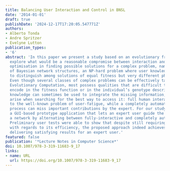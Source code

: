 ```yaml
---
title: Balancing User Interaction and Control in BNSL
date: '2014-01-01'
draft: true
publishDate: '2024-12-17T17:20:05.547771Z'
authors:
- Alberto Tonda
- Andre Spritzer
- Evelyne Lutton
publication_types:
- '6'
abstract: 'In this paper we present a study based on an evolutionary framework to
  explore what would be a reasonable compromise between interaction and automated
  optimisation in finding possible solutions for a complex problem, namely the learning
  of Bayesian network structures, an NP-hard problem where user knowledge can be crucial
  to distinguish among solutions of equal fitness but very different physical meaning.
  Even though several classes of complex problems can be effectively tackled with
  Evolutionary Computation, most possess qualities that are difficult to directly
  encode in the fitness function or in the individual’s genotype description. Expert
  knowledge can sometimes be used to integrate the missing information, but new challenges
  arise when searching for the best way to access it: full human interaction can lead
  to the well-known problem of user-fatigue, while a completely automated evolutionary
  process can miss important contributions by the expert. For our study, we developed
  a GUI-based prototype application that lets an expert user guide the evolution of
  a network by alternating between fully-interactive and completely automatic steps.
  Preliminary user tests were able to show that despite still requiring some improvements
  with regards to its efficiency, the proposed approach indeed achieves its goal of
  delivering satisfying results for an expert user.'
featured: false
publication: '*Lecture Notes in Computer Science*'
doi: 10.1007/978-3-319-11683-9_17
links:
- name: URL
  url: https://doi.org/10.1007/978-3-319-11683-9_17
---
```


